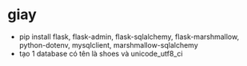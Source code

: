 # giay
- pip install flask, flask-admin, flask-sqlalchemy, flask-marshmallow, python-dotenv, mysqlclient, marshmallow-sqlalchemy
- tạo 1 database có tên là shoes và unicode_utf8_ci
